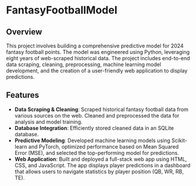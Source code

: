 # FantasyFootballModel

## Overview
This project involves building a comprehensive predictive model for 2024 fantasy football points. The model was engineered using Python, leveraging eight years of web-scraped historical data. The project includes end-to-end data scraping, cleaning, preprocessing, machine learning model development, and the creation of a user-friendly web application to display predictions.

## Features
- **Data Scraping & Cleaning**: Scraped historical fantasy football data from various sources on the web. Cleaned and preprocessed the data for analysis and model training.
- **Database Integration**: Efficiently stored cleaned data in an SQLite database.
- **Predictive Modeling**: Developed machine learning models using Scikit-learn and PyTorch, optimized performance based on Mean Squared Error (MSE), and selected the top-performing model for predictions.
- **Web Application**: Built and deployed a full-stack web app using HTML, CSS, and JavaScript. The app displays player predictions in a dashboard that allows users to navigate statistics by player position (QB, WR, RB, TE).
